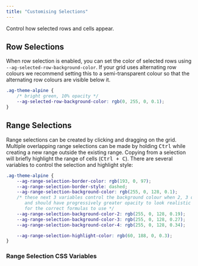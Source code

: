 ```yaml
---
title: "Customising Selections"
---
```


Control how selected rows and cells appear.

## Row Selections

When row selection is enabled, you can set the color of selected rows using `--ag-selected-row-background-color`. If your grid uses alternating row colours we recommend setting this to a semi-transparent colour so that the alternating row colours are visible below it.

```css
.ag-theme-alpine {
    /* bright green, 10% opacity */
    --ag-selected-row-background-color: rgb(0, 255, 0, 0.1);
}
```

<grid-example title='Custom Row Selection Colour' name='custom-row-selection-color' type='generated' options='{ "exampleHeight": 450 }'></grid-example>

## Range Selections

Range selections can be created by clicking and dragging on the grid. Multiple overlapping range selections can be made by holding <kbd>Ctrl</kbd> while creating a new range outside the existing range. Copying from a selection will briefly highlight the range of cells (<kbd>Ctrl + C</kbd>). There are several variables to control the selection and highlight style:

```css
.ag-theme-alpine {
    --ag-range-selection-border-color: rgb(193, 0, 97);
    --ag-range-selection-border-style: dashed;
    --ag-range-selection-background-color: rgb(255, 0, 128, 0.1);
    /* these next 3 variables control the background colour when 2, 3 or 4+ ranges overlap,
       and should have progressively greater opacity to look realistic - see the docs below
       for the correct formulas to use */
    --ag-range-selection-background-color-2: rgb(255, 0, 128, 0.19);
    --ag-range-selection-background-color-3: rgb(255, 0, 128, 0.27);
    --ag-range-selection-background-color-4: rgb(255, 0, 128, 0.34);

    --ag-range-selection-highlight-color: rgb(60, 188, 0, 0.3);
}
```

<grid-example title='Custom Range Selection Style' name='custom-range-selection-style' type='generated'  options='{ "enterprise": true, "modules": ["clientside", "range", "menu", "clipboard"] }'></grid-example>

### Range Selection CSS Variables

<api-documentation source='global-style-customisation-variables/resources/variables.json' section='variables' names='["--ag-range-selection-border-color", "--ag-range-selection-border-style", "--ag-range-selection-background-color", "--ag-range-selection-background-color-2", "--ag-range-selection-background-color-3", "--ag-range-selection-background-color-4", "--ag-range-selection-highlight-color", "--ag-range-selection-chart-category-background-color", "--ag-range-selection-chart-background-color"]' config='{"maxLeftColumnWidth": 35, "hideHeader": true}'></api-documentation>
